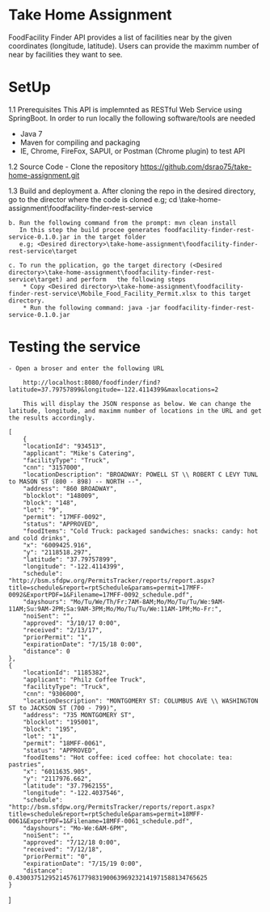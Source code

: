 # Take Home Assignment

FoodFacility Finder API provides a list of facilities near by the given coordinates (longitude, latitude). Users can provide the maximm number of near by facilities they want to see.

# SetUp

1.1 Prerequisites
This API is implemnted as RESTful Web Service using SpringBoot. In order to run locally the following software/tools are needed 

* Java 7
* Maven for compiling and packaging
* IE, Chrome, FireFox, SAPUI, or Postman (Chrome plugin) to test API

1.2 Source Code
	- Clone the repository https://github.com/dsrao75/take-home-assignment.git
	
1.3 Build and deployment
	a. After cloning the repo in the desired directory, go to the director where the code is cloned
	   e.g; cd <Desired directory>\take-home-assignment\foodfacility-finder-rest-service
	 
	b. Run the following command from the prompt: mvn clean install
	   In this step the build procee generates foodfacility-finder-rest-service-0.1.0.jar in the target folder  
	   e.g; <Desired directory>\take-home-assignment\foodfacility-finder-rest-service\target
	  
	c. To run the pplication, go the target directory (<Desired directory>\take-home-assignment\foodfacility-finder-rest-service\target) and perform   the following steps
		* Copy <Desired directory>\take-home-assignment\foodfacility-finder-rest-service\Mobile_Food_Facility_Permit.xlsx to this target directory.
		* Run the following command: java -jar foodfacility-finder-rest-service-0.1.0.jar

# Testing the service

	- Open a broser and enter the following URL
	 
		http://localhost:8080/foodfinder/find?latitude=37.79757899&longitude=-122.4114399&maxlocations=2
	
		This will display the JSON response as below. We can change the latitude, longitude, and maximm number of locations in the URL and get the results accordingly.

	[
		{
        "locationId": "934513",
        "applicant": "Mike's Catering",
        "facilityType": "Truck",
        "cnn": "3157000",
        "locationDescription": "BROADWAY: POWELL ST \\ ROBERT C LEVY TUNL to MASON ST (800 - 898) -- NORTH --",
        "address": "860 BROADWAY",
        "blocklot": "148009",
        "block": "148",
        "lot": "9",
        "permit": "17MFF-0092",
        "status": "APPROVED",
        "foodItems": "Cold Truck: packaged sandwiches: snacks: candy: hot and cold drinks",
        "x": "6009425.916",
        "y": "2118518.297",
        "latitude": "37.79757899",
        "longitude": "-122.4114399",
        "schedule": "http://bsm.sfdpw.org/PermitsTracker/reports/report.aspx?title=schedule&report=rptSchedule&params=permit=17MFF-0092&ExportPDF=1&Filename=17MFF-0092_schedule.pdf",
        "dayshours": "Mo/Tu/We/Th/Fr:7AM-8AM;Mo/Mo/Tu/Tu/We:9AM-11AM;Su:9AM-2PM;Sa:9AM-3PM;Mo/Mo/Tu/Tu/We:11AM-1PM;Mo-Fr:",
        "noiSent": "",
        "approved": "3/10/17 0:00",
        "received": "2/13/17",
        "priorPermit": "1",
        "expirationDate": "7/15/18 0:00",
        "distance": 0
    },
    {
        "locationId": "1185382",
        "applicant": "Philz Coffee Truck",
        "facilityType": "Truck",
        "cnn": "9306000",
        "locationDescription": "MONTGOMERY ST: COLUMBUS AVE \\ WASHINGTON ST to JACKSON ST (700 - 799)",
        "address": "735 MONTGOMERY ST",
        "blocklot": "195001",
        "block": "195",
        "lot": "1",
        "permit": "18MFF-0061",
        "status": "APPROVED",
        "foodItems": "Hot coffee: iced coffee: hot chocolate: tea: pastries",
        "x": "6011635.905",
        "y": "2117976.662",
        "latitude": "37.7962155",
        "longitude": "-122.4037546",
        "schedule": "http://bsm.sfdpw.org/PermitsTracker/reports/report.aspx?title=schedule&report=rptSchedule&params=permit=18MFF-0061&ExportPDF=1&Filename=18MFF-0061_schedule.pdf",
        "dayshours": "Mo-We:6AM-6PM",
        "noiSent": "",
        "approved": "7/12/18 0:00",
        "received": "7/12/18",
        "priorPermit": "0",
        "expirationDate": "7/15/19 0:00",
        "distance": 0.43003751295214576177983190063969232141971588134765625
    }
 ]
